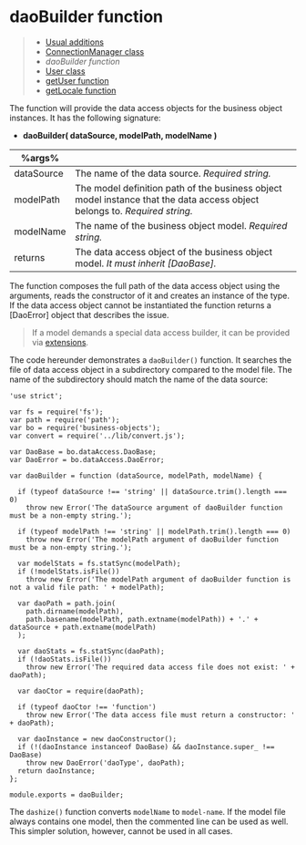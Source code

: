 # daoBuilder function

> * [Usual additions](/application/additions)
> * [ConnectionManager class](connection-manager)
> * _daoBuilder function_
> * [User class](user)
> * [getUser function](get-user)
> * [getLocale function](get-locale)

The function will provide the data access objects for the business object instances.
It has the following signature:

* __daoBuilder( dataSource, modelPath, modelName )__

%args%||
-|-
dataSource | The name of the data source. _Required string._
modelPath | The model definition path of the business object model instance that the data access object belongs to. _Required string._
modelName | The name of the business object model. _Required string._
returns | The data access object of the business object model. _It must inherit [DaoBase]._

The function composes the full path of the data access object using the arguments, reads
the constructor of it and creates an instance of the type. If the data access object
cannot be instantiated the function returns a [DaoError] object that describes the issue.

> If a model demands a special data access builder, it can be provided via
> [extensions](/model-definitions/extensions#daoBuilder).

The code hereunder demonstrates a `daoBuilder()` function. It searches the file of data access
object in a subdirectory compared to the model file. The name of the subdirectory should match
the name of the data source:

```
'use strict';

var fs = require('fs');
var path = require('path');
var bo = require('business-objects');
var convert = require('../lib/convert.js');

var DaoBase = bo.dataAccess.DaoBase;
var DaoError = bo.dataAccess.DaoError;

var daoBuilder = function (dataSource, modelPath, modelName) {

  if (typeof dataSource !== 'string' || dataSource.trim().length === 0)
    throw new Error('The dataSource argument of daoBuilder function must be a non-empty string.');

  if (typeof modelPath !== 'string' || modelPath.trim().length === 0)
    throw new Error('The modelPath argument of daoBuilder function must be a non-empty string.');

  var modelStats = fs.statSync(modelPath);
  if (!modelStats.isFile())
    throw new Error('The modelPath argument of daoBuilder function is not a valid file path: ' + modelPath);

  var daoPath = path.join(
    path.dirname(modelPath),
    path.basename(modelPath, path.extname(modelPath)) + '.' + dataSource + path.extname(modelPath)
  );

  var daoStats = fs.statSync(daoPath);
  if (!daoStats.isFile())
    throw new Error('The required data access file does not exist: ' + daoPath);

  var daoCtor = require(daoPath);

  if (typeof daoCtor !== 'function')
    throw new Error('The data access file must return a constructor: ' + daoPath);

  var daoInstance = new daoConstructor();
  if (!(daoInstance instanceof DaoBase) && daoInstance.super_ !== DaoBase)
    throw new DaoError('daoType', daoPath);
  return daoInstance;
};

module.exports = daoBuilder;
```

The `dashize()` function converts `modelName` to `model-name`. If the model file always
contains one model, then the commented line can be used as well. This simpler solution,
however, cannot be used in all cases. 
